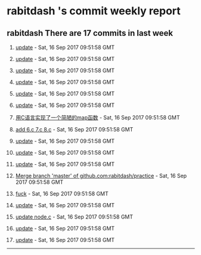 #  rabitdash 's commit weekly report

##  rabitdash There are 17  commits in last week 

1. [update](https://github.com/rabitdash/practice/commit/4571fd77b025a254796ffb020d59bc3fd6d5604a) - Sat, 16 Sep 2017 09:51:58 GMT 

2. [update](https://github.com/rabitdash/practice/commit/7a0a1991f804e39fda2460d20484eb0324075fdd) - Sat, 16 Sep 2017 09:51:58 GMT 

3. [update](https://github.com/rabitdash/practice/commit/7a08bb4f4188b76ffa8dc486d098c6f94d59b74e) - Sat, 16 Sep 2017 09:51:58 GMT 

4. [update](https://github.com/rabitdash/practice/commit/0b7ffd3b0ec248fb5b44542e654f28a1bc1f0d00) - Sat, 16 Sep 2017 09:51:58 GMT 

5. [update](https://github.com/rabitdash/practice/commit/863751a4845e507168f17b4868a6d174375f13bd) - Sat, 16 Sep 2017 09:51:58 GMT 

6. [update](https://github.com/rabitdash/practice/commit/d2f3f329425bd3243519b1de829d41caa15c2771) - Sat, 16 Sep 2017 09:51:58 GMT 

7. [用C语言实现了一个简陋的map函数](https://github.com/rabitdash/practice/commit/e4035691c759572856418bc79df193df5d5e898f) - Sat, 16 Sep 2017 09:51:58 GMT 

8. [add 6.c 7.c 8.c](https://github.com/rabitdash/practice/commit/19baa2c8e867dc7188f0ae7c65d32da02aca6737) - Sat, 16 Sep 2017 09:51:58 GMT 

9. [update](https://github.com/rabitdash/practice/commit/dce0be4e1f73b5795ffe82d84347eada05888b9d) - Sat, 16 Sep 2017 09:51:58 GMT 

10. [update](https://github.com/rabitdash/practice/commit/61c41859714d5ba2f6af7d3a138a1345fd6b0c89) - Sat, 16 Sep 2017 09:51:58 GMT 

11. [update](https://github.com/rabitdash/practice/commit/991361cd5165609fab9fa8eebbf3481c7819189a) - Sat, 16 Sep 2017 09:51:58 GMT 

12. [Merge branch 'master' of github.com:rabitdash/practice](https://github.com/rabitdash/practice/commit/4a2c331aa8253d92575cd12b912ebeac8e1cc725) - Sat, 16 Sep 2017 09:51:58 GMT 

13. [fuck](https://github.com/rabitdash/practice/commit/a56e3c3999616915427a91bde484abdc069a24f8) - Sat, 16 Sep 2017 09:51:58 GMT 

14. [update](https://github.com/rabitdash/practice/commit/511b1ad1c7613c17523b1c5e5bf8bc2aff289220) - Sat, 16 Sep 2017 09:51:58 GMT 

15. [update node.c](https://github.com/rabitdash/practice/commit/e2532b75a25bde84f2083c9fb76eb578a517a303) - Sat, 16 Sep 2017 09:51:58 GMT 

16. [update](https://github.com/rabitdash/practice/commit/a5fbf80c3523ea77935b85a7466559db4725337e) - Sat, 16 Sep 2017 09:51:58 GMT 

17. [update](https://github.com/rabitdash/practice/commit/ff7679898f1fdfe71052caf56560ac651b926adf) - Sat, 16 Sep 2017 09:51:58 GMT 

---
